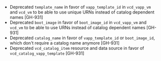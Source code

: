 * Deprecated `template_name` in favor of `vapp_template_id` in `vcd_vapp_vm` and `vcd_vm` to be able to use unique URNs instead
  of catalog dependent names [GH-931]
* Deprecated `boot_image` in favor of `boot_image_id` in `vcd_vapp_vm` and `vcd_vm` to be able to use URNs instead
  of catalog dependent names [GH-931]
* Deprecated `catalog_name` in favor of `vapp_template_id` or `boot_image_id`, which don't require a catalog name anymore [GH-931]
* Deprecated `vcd_catalog_item` resource and data source in favor of `vcd_catalog_vapp_template` [GH-931]
